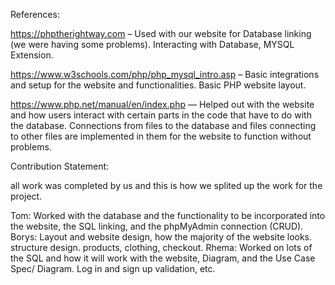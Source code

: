 References:

https://phptherightway.com – Used with our website for Database linking (we were having some problems).
Interacting with Database, MYSQL Extension.

https://www.w3schools.com/php/php_mysql_intro.asp – Basic integrations and setup for the website and functionalities. Basic PHP website layout.

https://www.php.net/manual/en/index.php — Helped out with the website and how users interact with certain parts in the code that have to do with the database. Connections from files to the database and files connecting to other files are implemented in them for the website to function without problems.

Contribution Statement:

all work was completed by us and this is how we splited up the work for the project.

Tom: Worked with the database and the functionality to be incorporated into the website, the SQL linking, and the phpMyAdmin connection (CRUD).
Borys: Layout and website design, how the majority of the website looks. structure design. products, clothing, checkout.
Rhema: Worked on lots of the SQL and how it will work with the website, Diagram, and the Use Case Spec/ Diagram. Log in and sign up validation, etc.

